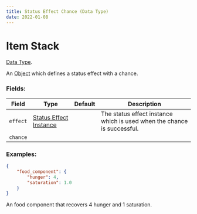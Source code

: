 ```yaml
---
title: Status Effect Chance (Data Type)
date: 2022-01-08
---
```

# Item Stack

[Data Type](../data_types.md).

An [Object](https://origins.readthedocs.io/en/latest/types/data_types/object/) which defines a status effect with a chance.

### Fields:

Field  | Type | Default | Description
-------|------|---------|-------------
`effect` | [Status Effect Instance](https://origins.readthedocs.io/en/latest/types/data_types/status_effect_instance/) | | The status effect instance which is used when the chance is successful.
`chance` | 

### Examples:

```json
{
  	"food_component": {
		"hunger": 4,
        "saturation": 1.0
  	}
}
```

An food component that recovers 4 hunger and 1 saturation.